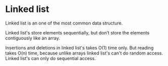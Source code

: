 # Linked list
Linked list is an one of the most common data structure.

Linked list's store elements sequentially, but don’t store the elements contiguously like an array.

Insertions and deletions in linked list's takes O(1) time only. But reading takes O(n) time, because unlike arrays linked list's can't do random access. Linked list's can only do sequential access.
